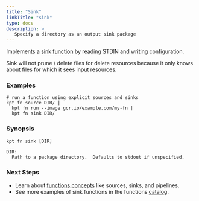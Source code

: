 ```yaml
---
title: "Sink"
linkTitle: "sink"
type: docs
description: >
   Specify a directory as an output sink package
---
```


<!--mdtogo:Short
    Specify a directory as an output sink package
-->

Implements a [sink function] by reading STDIN and writing configuration.

Sink will not prune / delete files for delete resources because it only knows
about files for which it sees input resources.

### Examples

<!--mdtogo:Examples-->

```shell
# run a function using explicit sources and sinks
kpt fn source DIR/ |
  kpt fn run --image gcr.io/example.com/my-fn |
  kpt fn sink DIR/
```

<!--mdtogo-->

### Synopsis

<!--mdtogo:Long-->

```shell
kpt fn sink [DIR]

DIR:
  Path to a package directory.  Defaults to stdout if unspecified.
```

<!--mdtogo-->

### Next Steps

- Learn about [functions concepts] like sources, sinks, and pipelines.
- See more examples of sink functions in the functions [catalog].

[sink function]: https://kpt.dev#todo
[functions concepts]: https://kpt.dev#todo
[catalog]: https://kpt.dev#todo
